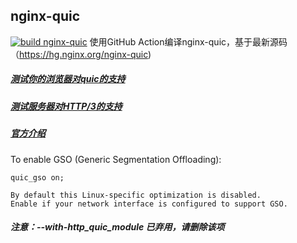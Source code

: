 ## nginx-quic
[![build nginx-quic](https://github.com/rosebe/nginx-quic/actions/workflows/build.yml/badge.svg)](https://github.com/rosebe/nginx-quic/actions/workflows/build.yml)
使用GitHub Action编译nginx-quic，基于最新源码（https://hg.nginx.org/nginx-quic)

##### [测试你的浏览器对quic的支持](https://quic.nginx.org/quic.html)
##### [测试服务器对HTTP/3的支持](https://http3check.net)

##### [官方介绍](https://quic.nginx.org/readme.html)


To enable GSO (Generic Segmentation Offloading):

    quic_gso on;

    By default this Linux-specific optimization is disabled.
    Enable if your network interface is configured to support GSO.

##### 注意：--with-http_quic_module       已弃用，请删除该项
